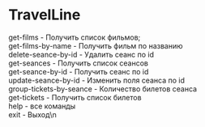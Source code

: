 # TravelLine
  get-films - Получить список фильмов;  
  get-films-by-name - Получить фильм по названию  
  delete-seance-by-id - Удалить сеанс по id  
  get-seances - Получить список сеансов  
  get-seance-by-id - Получить сеанс по id  
  update-seance-by-id - Изменить поля сеанса по id  
  group-tickets-by-seance - Количество билетов сеанса  
  get-tickets - Получить список билетов  
  help - все команды  
  exit - Выход\n

